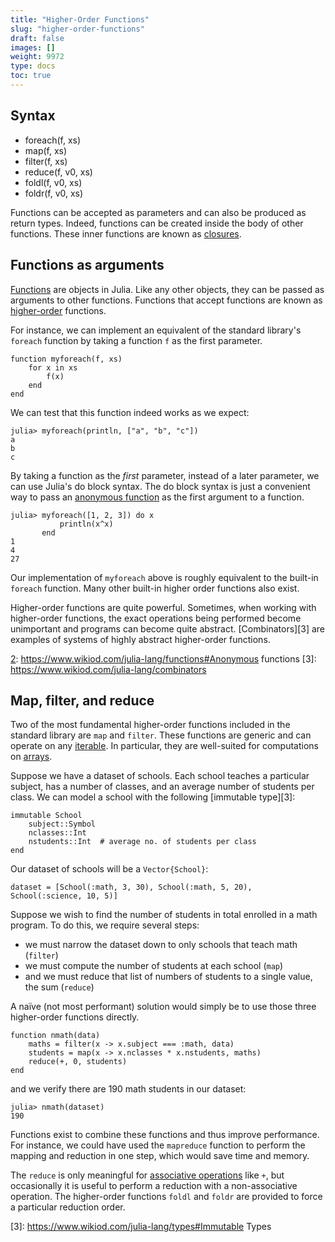 ```yaml
---
title: "Higher-Order Functions"
slug: "higher-order-functions"
draft: false
images: []
weight: 9972
type: docs
toc: true
---
```


## Syntax
- foreach(f, xs)
- map(f, xs)
- filter(f, xs)
- reduce(f, v0, xs)
- foldl(f, v0, xs)
- foldr(f, v0, xs)

Functions can be accepted as parameters and can also be produced as return types. Indeed, functions can be created inside the body of other functions. These inner functions are known as [closures][1].


  [1]: https://www.wikiod.com/julia-lang/closures

## Functions as arguments
[Functions][1] are objects in Julia. Like any other objects, they can be passed as arguments to other functions. Functions that accept functions are known as [higher-order](https://en.wikipedia.org/wiki/Higher-order_function) functions.

For instance, we can implement an equivalent of the standard library's `foreach` function by taking a function `f` as the first parameter.

    function myforeach(f, xs)
        for x in xs
            f(x)
        end
    end
We can test that this function indeed works as we expect:

    julia> myforeach(println, ["a", "b", "c"])
    a
    b
    c

By taking a function as the _first_ parameter, instead of a later parameter, we can use Julia's do block syntax. The do block syntax is just a convenient way to pass an [anonymous function][2] as the first argument to a function.

    julia> myforeach([1, 2, 3]) do x
               println(x^x)
           end
    1
    4
    27

Our implementation of `myforeach` above is roughly equivalent to the built-in `foreach` function. Many other built-in higher order functions also exist.
    
Higher-order functions are quite powerful. Sometimes, when working with higher-order functions, the exact operations being performed become unimportant and programs can become quite abstract. [Combinators][3] are examples of systems of highly abstract higher-order functions.


  [1]: https://www.wikiod.com/julia-lang/functions
  [2]: https://www.wikiod.com/julia-lang/functions#Anonymous functions
  [3]: https://www.wikiod.com/julia-lang/combinators

## Map, filter, and reduce
Two of the most fundamental higher-order functions included in the standard library are `map` and `filter`. These functions are generic and can operate on any [iterable][1]. In particular, they are well-suited for computations on [arrays][2].

Suppose we have a dataset of schools. Each school teaches a particular subject, has a number of classes, and an average number of students per class. We can model a school with the following [immutable type][3]:

    immutable School
        subject::Symbol
        nclasses::Int
        nstudents::Int  # average no. of students per class
    end

Our dataset of schools will be a `Vector{School}`:

    dataset = [School(:math, 3, 30), School(:math, 5, 20), School(:science, 10, 5)]

Suppose we wish to find the number of students in total enrolled in a math program. To do this, we require several steps:

- we must narrow the dataset down to only schools that teach math (`filter`)
- we must compute the number of students at each school (`map`)
- and we must reduce that list of numbers of students to a single value, the sum (`reduce`)

A naïve (not most performant) solution would simply be to use those three higher-order functions directly.

    function nmath(data)
        maths = filter(x -> x.subject === :math, data)
        students = map(x -> x.nclasses * x.nstudents, maths)
        reduce(+, 0, students)
    end

and we verify there are 190 math students in our dataset:

    julia> nmath(dataset)
    190

Functions exist to combine these functions and thus improve performance. For instance, we could have used the `mapreduce` function to perform the mapping and reduction in one step, which would save time and memory.

The `reduce` is only meaningful for [associative operations](https://en.wikipedia.org/wiki/Associativity) like `+`, but occasionally it is useful to perform a reduction with a non-associative operation. The higher-order functions `foldl` and `foldr` are provided to force a particular reduction order.

  [1]: https://www.wikiod.com/julia-lang/iterables
  [2]: https://www.wikiod.com/julia-lang/arrays
  [3]: https://www.wikiod.com/julia-lang/types#Immutable Types

